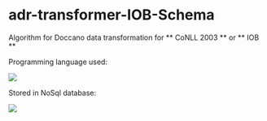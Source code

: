 # adr-transformer-IOB-Schema

Algorithm for Doccano data transformation for ** CoNLL 2003 ** or ** IOB **

Programming language used:

<a href="https://www.python.org/" target="_blank"><img src="https://img.shields.io/badge/Python-3776AB?style=for-the-badge&logo=python&logoColor=white" target="_blank"></a> 

Stored in NoSql database:

<a href="https://www.mongodb.com/pt-br" target="_blank"><img src="https://img.shields.io/badge/MongoDB-4EA94B?style=for-the-badge&logo=mongodb&logoColor=white" target="_blank"></a> 
